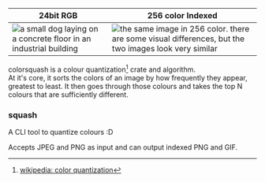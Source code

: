 | 24bit RGB | 256 color Indexed|
| - | - |
| ![a small dog laying on a concrete floor in an industrial building](https://nyble.dev/colorsquash/astro.jpg) | ![the same image in 256 color. there are some visual differences, but the two images look very similar](https://nyble.dev/colorsquash/astro_squash.gif) |

colorsquash is a colour quantization[^1] crate and algorithm.  
At it's core, it sorts the colors of an image by how frequently
they appear, greatest to least. It then goes through those colours
and takes the top N colours that are sufficiently different.

[^1]: [wikipedia: color quantization](https://en.wikipedia.org/wiki/Color_quantization)

### squash
A CLI tool to quantize colours :D

Accepts JPEG and PNG as input and can output indexed PNG and GIF.
